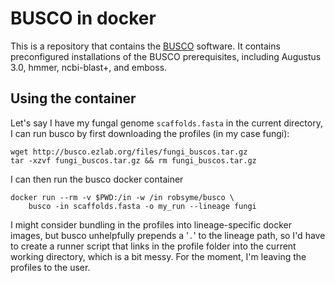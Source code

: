 # BUSCO in docker

This is a repository that contains the
[BUSCO](http://busco.ezlab.org/) software. It contains preconfigured
installations of the BUSCO prerequisites, including Augustus 3.0,
hmmer, ncbi-blast+, and emboss.

## Using the container

Let's say I have my fungal genome `scaffolds.fasta` in the current
directory, I can run busco by first downloading the profiles (in my
case fungi):

    wget http://busco.ezlab.org/files/fungi_buscos.tar.gz
    tar -xzvf fungi_buscos.tar.gz && rm fungi_buscos.tar.gz

I can then run the busco docker container

    docker run --rm -v $PWD:/in -w /in robsyme/busco \
        busco -in scaffolds.fasta -o my_run --lineage fungi

I might consider bundling in the profiles into lineage-specific docker
images, but busco unhelpfully prepends a '`.`' to the lineage path, so
I'd have to create a runner script that links in the profile folder
into the current working directory, which is a bit messy. For the
moment, I'm leaving the profiles to the user.

